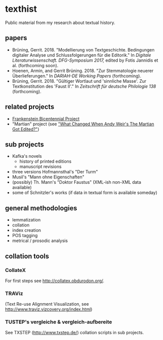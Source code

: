 # texthist

Public material from my research about textual history. 

## papers
* Brüning, Gerrit. 2018. "Modellierung von Textgeschichte. Bedingungen digitaler Analyse und Schlussfolgerungen für die Editorik." In _Digitale Literaturwissenschaft. DFG-Symposium
2017,_ edited by Fotis Jannidis et al. (forthcoming soon).
* Hoenen, Armin, and Gerrit Brüning. 2018. "Zur Stemmatologie neuerer Überlieferungen." In _DARIAH-DE Working Papers_ (forthcoming).
* Brüning, Gerrit. 2018. "Gültiger Wortlaut und 'sinnliche Masse'. Zur Textkonstitution des 'Faust II'." In _Zeitschrift für deutsche Philologie 138_ (forthcoming).

## related projects
* [Frankenstein Bicentennial Project](http://slides.com/elisabeshero-bondar/mla_bicentfrank#/)
* "Martian" project (see ["What Changed When Andy Weir's The Martian Got Edited?"](https://dh2017.adho.org/abstracts/317/317.pdf))

## sub projects
* Kafka's novels
  * history of printed editions
  * manuscript revisions 
* three versions Hofmannsthal's "Der Turm"
* Musil's "Mann ohne Eigenschaften"
* (possibly) Th. Mann's "Doktor Faustus" (XML-ish non-XML data available)
* some of Schnitzler's works (if data in textual form is available someday) 

## general methodologies
* lemmatization
* collation
* index creation
* POS tagging
* metrical / prosodic analysis

## collation tools

### CollateX
For first steps see http://collatex.obdurodon.org/.

### TRAViz
(Text Re-use Alignment Visualization, see http://www.traviz.vizcovery.org/index.html)

### TUSTEP's vergleiche & vergleich-aufbereite
See TXSTEP (http://www.txstep.de/) collation scripts in sub projects. 
